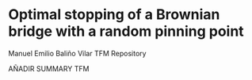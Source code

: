 # Optimal stopping of a Brownian bridge with a random pinning point
Manuel Emilio Baliño Vilar TFM Repository

AÑADIR SUMMARY TFM
